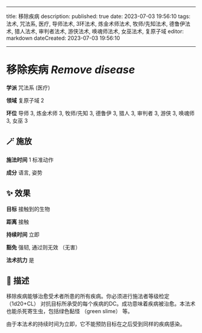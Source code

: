 
---
title: 移除疾病
description: 
published: true
date: 2023-07-03 19:56:10
tags: 法术, 咒法系, 医疗, 导师法术, 3环法术, 炼金术师法术, 牧师/先知法术, 德鲁伊法术, 猎人法术, 审判者法术, 游侠法术, 唤魂师法术, 女巫法术, 复原子域
editor: markdown
dateCreated: 2023-07-03 19:56:10

---

# **移除疾病** *Remove disease*

**学派** 咒法系 (医疗) 

**领域** 复原子域 2

**环位** 导师 3, 炼金术师 3, 牧师/先知 3, 德鲁伊 3, 猎人 3, 审判者 3, 游侠 3, 唤魂师 3, 女巫 3

## 🪄 施放

**施法时间** 1 标准动作

**成分** 语言, 姿势

## ✨ 效果 

**目标** 接触到的生物 

**距离** 接触  

**持续时间** 立即 

**豁免** 强韧, 通过则无效 （无害）

**法术抗力** 是

## 📖 描述

移除疾病能够治愈受术者所患的所有疾病。你必须进行施法者等级检定 （1d20+CL） 对抗目标所承受的每个疾病的DC。成功意味着疾病被治愈。本法术也能杀死寄生虫，包括绿色黏怪 （green slime） 等。

由于本法术的持续时间为立即，它不能预防目标在之后受到同样的疾病感染。
    